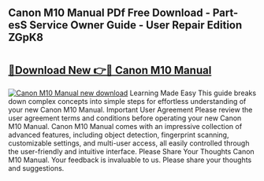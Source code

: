 ## Canon M10 Manual PDf Free Download - Part-esS Service Owner Guide - User Repair Edition ZGpK8

# <h2><a href="http://bc9833.oget.top/?id=Canon+M10+Manual">🔗Download New 👉🔴 Canon M10 Manual</a></h2>

[![Canon M10 Manual new download](https://i.imgur.com/5g1atiW.png)](http://bc9833.oget.top/?id=Canon+M10+Manual)
Learning Made Easy This guide breaks down complex concepts into simple steps for effortless understanding of your new Canon M10 Manual. Important User Agreement Please review the user agreement terms and conditions before operating your new Canon M10 Manual. Canon M10 Manual comes with an impressive collection of advanced features, including object detection, fingerprint scanning, customizable settings, and multi-user access, all easily controlled through the user-friendly and intuitive interface. Please Share Your Thoughts Canon M10 Manual. Your feedback is invaluable to us. Please share your thoughts and suggestions.
